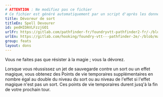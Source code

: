 ```yaml
---
# ATTENTION : Ne modifiez pas ce fichier
# Ce fichier est généré automatiquement par un script d'après les données du module Foundry VTT officiel et de sa traduction
title: Dévoreur de sort
titleEn: Spell Devourer
id: pedHIDAVLFzzjGO1
urlFr: https://gitlab.com/pathfinder-fr/foundryvtt-pathfinder2-fr/-/blob/master/data/feats/pedHIDAVLFzzjGO1.htm
urlEn: https://gitlab.com/hooking/foundry-vtt---pathfinder-2e/-/blob/master/packs/data/feats.db/spell-devourer.json
group: feats
layout: dons
---
```

Vous ne faites pas que résister à la magie ; vous la dévorez.

Lorsque vous réussissez un jet de sauvegarde contre un sort ou un effet magique, vous obtenez des Points de vie temporaires supplémentaires en nombre égal au double du niveau du sort ou au niveau de l'effet si l'effet magique n'est pas un sort. Ces points de vie temporaires durent jusq'à la fin de votre prochain tour.


